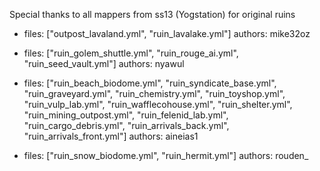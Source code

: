 Special thanks to all mappers from ss13 (Yogstation) for original ruins

- files: ["outpost_lavaland.yml", "ruin_lavalake.yml"]
  authors: mike32oz

- files: ["ruin_golem_shuttle.yml", "ruin_rouge_ai.yml", "ruin_seed_vault.yml"]
  authors: nyawul

- files: ["ruin_beach_biodome.yml", "ruin_syndicate_base.yml", "ruin_graveyard.yml", "ruin_chemistry.yml", "ruin_toyshop.yml", "ruin_vulp_lab.yml", "ruin_wafflecohouse.yml", "ruin_shelter.yml", "ruin_mining_outpost.yml", "ruin_felenid_lab.yml", "ruin_cargo_debris.yml", "ruin_arrivals_back.yml", "ruin_arrivals_front.yml"]
  authors: aineias1

- files: ["ruin_snow_biodome.yml", "ruin_hermit.yml"]
  authors: rouden_
